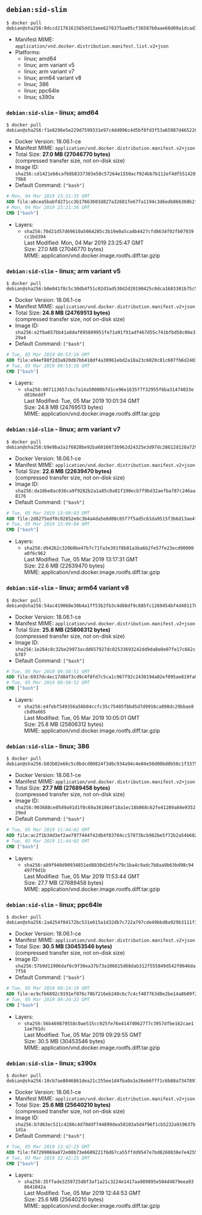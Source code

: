 ## `debian:sid-slim`

```console
$ docker pull debian@sha256:0dccd2176161565dd13aee6276375aa05cf36587b0aae68d09a1dcad38b777eb
```

-	Manifest MIME: `application/vnd.docker.distribution.manifest.list.v2+json`
-	Platforms:
	-	linux; amd64
	-	linux; arm variant v5
	-	linux; arm variant v7
	-	linux; arm64 variant v8
	-	linux; 386
	-	linux; ppc64le
	-	linux; s390x

### `debian:sid-slim` - linux; amd64

```console
$ docker pull debian@sha256:f1e8296e5e229d7599331e97c4dd096c4d5bf8fd3f53a65987d4652269c66abd
```

-	Docker Version: 18.06.1-ce
-	Manifest MIME: `application/vnd.docker.distribution.manifest.v2+json`
-	Total Size: **27.0 MB (27046770 bytes)**  
	(compressed transfer size, not on-disk size)
-	Image ID: `sha256:cd1421eb6cafb8b8337303e58c57264e1550acf924bb7b112ef4df55142079b8`
-	Default Command: `["bash"]`

```dockerfile
# Mon, 04 Mar 2019 23:21:35 GMT
ADD file:a0cea5babfd271cc3b17663603d827a32681fe67fa1194c3d6edb866360b2f3b in / 
# Mon, 04 Mar 2019 23:21:36 GMT
CMD ["bash"]
```

-	Layers:
	-	`sha256:70d21d57d69610a5064285c3b19e0a5ca4b4427cfd8634f02fb07939cc1bd394`  
		Last Modified: Mon, 04 Mar 2019 23:25:47 GMT  
		Size: 27.0 MB (27046770 bytes)  
		MIME: application/vnd.docker.image.rootfs.diff.tar.gzip

### `debian:sid-slim` - linux; arm variant v5

```console
$ docker pull debian@sha256:b0e041f8c5c30db4f51c02d3ad530d2d20190425c0dca1683301b75c5be4232f
```

-	Docker Version: 18.06.1-ce
-	Manifest MIME: `application/vnd.docker.distribution.manifest.v2+json`
-	Total Size: **24.8 MB (24769513 bytes)**  
	(compressed transfer size, not on-disk size)
-	Image ID: `sha256:e2fba657bb41a8daf895889951fe71a91f91adf467d55c741bfbd58c06e329a4`
-	Default Command: `["bash"]`

```dockerfile
# Tue, 05 Mar 2019 09:53:18 GMT
ADD file:e94ef88f2d3a920db7bb410df4a38961ebd2a18a23c6020c81c607fb6d24038c in / 
# Tue, 05 Mar 2019 09:53:18 GMT
CMD ["bash"]
```

-	Layers:
	-	`sha256:007113657cbc7a14a50000b7d1ce96e1635f7f32955f6ba31474033ed810eddf`  
		Last Modified: Tue, 05 Mar 2019 10:01:34 GMT  
		Size: 24.8 MB (24769513 bytes)  
		MIME: application/vnd.docker.image.rootfs.diff.tar.gzip

### `debian:sid-slim` - linux; arm variant v7

```console
$ docker pull debian@sha256:b9e9ba2a1f6820be92ba6016073b962d24325e3d97dc28612d128a7298548b4f
```

-	Docker Version: 18.06.1-ce
-	Manifest MIME: `application/vnd.docker.distribution.manifest.v2+json`
-	Total Size: **22.6 MB (22639470 bytes)**  
	(compressed transfer size, not on-disk size)
-	Image ID: `sha256:da10be8ac036ca9f9282b2a1a85c0a81f190ecb7f9bd32aefba787c246aa8176`
-	Default Command: `["bash"]`

```dockerfile
# Tue, 05 Mar 2019 13:09:03 GMT
ADD file:2d8275edf0c02852e8c3b4a4da5e6d08c65f7f5ad5c61da9515f3b6d13ae4fd5 in / 
# Tue, 05 Mar 2019 13:09:04 GMT
CMD ["bash"]
```

-	Layers:
	-	`sha256:d94262c320b0be47b7c71fa3e391f8b01a3ba6b2fe57fe23ecd90900a0f6c962`  
		Last Modified: Tue, 05 Mar 2019 13:17:31 GMT  
		Size: 22.6 MB (22639470 bytes)  
		MIME: application/vnd.docker.image.rootfs.diff.tar.gzip

### `debian:sid-slim` - linux; arm64 variant v8

```console
$ docker pull debian@sha256:54ac419068e30b4a1ff53b2fb3c4d88df9c885fc1269454bf4d401178c55d9a0
```

-	Docker Version: 18.06.1-ce
-	Manifest MIME: `application/vnd.docker.distribution.manifest.v2+json`
-	Total Size: **25.8 MB (25806312 bytes)**  
	(compressed transfer size, not on-disk size)
-	Image ID: `sha256:1e264c8c32be29973acdd657927dc02533693242dd9da8e0e07fe17c662cb787`
-	Default Command: `["bash"]`

```dockerfile
# Tue, 05 Mar 2019 09:58:51 GMT
ADD file:6937dc4ec17d84f3cd9c4f8fd7c5ca1c967f92c2430194a02ef095ae819fa0e0 in / 
# Tue, 05 Mar 2019 09:58:52 GMT
CMD ["bash"]
```

-	Layers:
	-	`sha256:e4febf549356a56b04ccfc35c75485fbbd5d7d9916ca898dc29bbae8cbd9a665`  
		Last Modified: Tue, 05 Mar 2019 10:05:01 GMT  
		Size: 25.8 MB (25806312 bytes)  
		MIME: application/vnd.docker.image.rootfs.diff.tar.gzip

### `debian:sid-slim` - linux; 386

```console
$ docker pull debian@sha256:b83b02e66c5c0bdcd00824f3d6c934a94c4e04e50d00bd0b50c1f3375be7a00d
```

-	Docker Version: 18.06.1-ce
-	Manifest MIME: `application/vnd.docker.distribution.manifest.v2+json`
-	Total Size: **27.7 MB (27689458 bytes)**  
	(compressed transfer size, not on-disk size)
-	Image ID: `sha256:903688ce05d9a91d1f0c69a361064f18a1ec18b068c62fe41289a84e935229ed`
-	Default Command: `["bash"]`

```dockerfile
# Tue, 05 Mar 2019 11:44:02 GMT
ADD file:ac2f1b34d3ef2ae7977444f42db4f83704cc57873bcb982be5f72b2a54b6826c in / 
# Tue, 05 Mar 2019 11:44:02 GMT
CMD ["bash"]
```

-	Layers:
	-	`sha256:a89f940d90934851ed8830d2d5fe79c1ba4c9adc7b8aa9b63bd98c94497f9d1b`  
		Last Modified: Tue, 05 Mar 2019 11:53:44 GMT  
		Size: 27.7 MB (27689458 bytes)  
		MIME: application/vnd.docker.image.rootfs.diff.tar.gzip

### `debian:sid-slim` - linux; ppc64le

```console
$ docker pull debian@sha256:2a4254f84172bc531e015a1d32db7c722a797cde49bbd8a929b3111f398a6e9c
```

-	Docker Version: 18.06.1-ce
-	Manifest MIME: `application/vnd.docker.distribution.manifest.v2+json`
-	Total Size: **30.5 MB (30453546 bytes)**  
	(compressed transfer size, not on-disk size)
-	Image ID: `sha256:57b9d11906daf6c9f30ea37b73a106615d68dab312f555849d542f0646da7f58`
-	Default Command: `["bash"]`

```dockerfile
# Tue, 05 Mar 2019 09:24:19 GMT
ADD file:ec9cfb6892c9191ef076c70b7216eb240c6c7c4cf407763d8e2be14a8b09f2df in / 
# Tue, 05 Mar 2019 09:24:22 GMT
CMD ["bash"]
```

-	Layers:
	-	`sha256:56b469879558c0ae515cc925fe76e4147d062777c3957dfbe162cae11ae791dc`  
		Last Modified: Tue, 05 Mar 2019 09:29:55 GMT  
		Size: 30.5 MB (30453546 bytes)  
		MIME: application/vnd.docker.image.rootfs.diff.tar.gzip

### `debian:sid-slim` - linux; s390x

```console
$ docker pull debian@sha256:10cb7ae8046861dea21c255ee1d4fba0a1e26eb6fff1c6b88a7347897c56071c
```

-	Docker Version: 18.06.1-ce
-	Manifest MIME: `application/vnd.docker.distribution.manifest.v2+json`
-	Total Size: **25.6 MB (25640210 bytes)**  
	(compressed transfer size, not on-disk size)
-	Image ID: `sha256:b7d63ec511c4286c4d70ddf744899dea58103a5d4f96f1cb5232a919637b1d1a`
-	Default Command: `["bash"]`

```dockerfile
# Tue, 05 Mar 2019 12:42:25 GMT
ADD file:f47299069a072e08b73e6609221f6d67ca55ffdd9547e7bd8260838e7e425532 in / 
# Tue, 05 Mar 2019 12:42:25 GMT
CMD ["bash"]
```

-	Layers:
	-	`sha256:35ffade3259725d8f3af1a21c3224e1417aa989895e504d4879eea938641042a`  
		Last Modified: Tue, 05 Mar 2019 12:44:53 GMT  
		Size: 25.6 MB (25640210 bytes)  
		MIME: application/vnd.docker.image.rootfs.diff.tar.gzip
